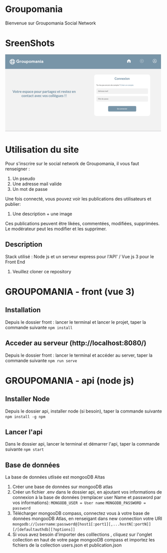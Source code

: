 # Groupomania

Bienvenue sur Groupomania Social Network

# SreenShots

<img src="ImgReadm/Screenshot.png" width="500px">

# Utilisation du site

Pour s'inscrire sur le social network de Groupomania, il vous faut renseigner :

1. Un pseudo
2. Une adresse mail valide
3. Un mot de passe

Une fois connecté, vous pouvez voir les publications des utilisateurs et publier:

1. Une description + une image

Ces publications peuvent être likées, commentées, modifiées, supprimées. Le modérateur peut les modifier et les supprimer.

## Description

Stack utilisé : Node js et un serveur express pour l'API' / Vue js 3 pour le Front End

1. Veuillez cloner ce repository

# GROUPOMANIA - front (vue 3)

## Installation

Depuis le dossier front : lancer le terminal et lancer le projet, taper la commande suivante `npm install`

## Acceder au serveur (http://localhost:8080/)

Depuis le dossier front : lancer le terminal et accéder au server, taper la commande suivante `npm run serve`

# GROUPOMANIA - api (node js)

## Installer Node

Depuis le dossier api, installer node (si besoin), taper la commande suivante `npm install -g npm`

## Lancer l'api

Dans le dossier api, lancer le terminal et démarrer l'api, taper la commande suivante `npm start`

## Base de données

La base de données utlisée est mongooDB Altas

1. Créer une base de données sur mongooDB atlas
2. Créer un fichier .env dans le dossier api, en ajoutant vos informations de connexion à la base de données (remplacer user Name et password par vos informations): `MONGODB_USER = User name` `MONGODB_PASSWORD = password `
3. Télécharger mongooDB compass, connectez vous à votre base de données mongooDB Atlas, en renseigant dans new connection votre URI `mongodb://[username:password@]host1[:port1][,...hostN[:portN]][/[defaultauthdb][?options]]`
4. Si vous avez besoin d'importer des colllections , cliquez sur l'onglet collection en haut de votre page mongooDB compass et importez les fichiers de la collection users.json et publication.json

